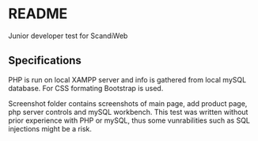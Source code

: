 # README #

Junior developer test for ScandiWeb

## Specifications

PHP is run on local XAMPP server and info is gathered from local mySQL database. 
For CSS formating Bootstrap is used. 
 
Screenshot folder contains screenshots of main page, add product page, php server controls and 
mySQL workbench. 
This test was written without prior experience with PHP or mySQL, thus some vunrabilities such as SQL injections might be a risk.